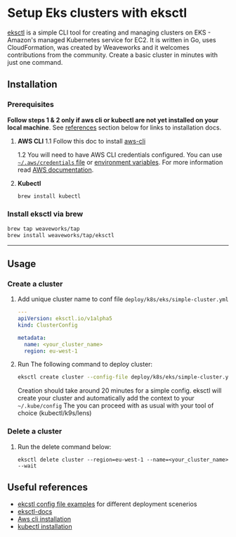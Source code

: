 # Setup Eks clusters with eksctl

[eksctl](https://eksctl.io/) is a simple CLI tool for creating and managing clusters on EKS - Amazon's managed Kubernetes service for EC2. It is written in Go, uses CloudFormation, was created by Weaveworks and it welcomes contributions from the community. Create a basic cluster in minutes with just one command.


## Installation

### Prerequisites
**Follow steps 1 & 2 only if aws cli or kubectl are not yet installed on your local machine**.
See [references](#useful-references) section below for links to installation docs.

1. **AWS CLI**
   1.1 Follow this doc to install [aws-cli](https://docs.aws.amazon.com/cli/latest/userguide/getting-started-install.html)

   1.2 You will need to have AWS CLI credentials configured. You can use [`~/.aws/credentials` file][awsconfig]
   or [environment variables][awsenv]. For more information read [AWS documentation](https://docs.aws.amazon.com/cli/latest/userguide/cli-environment.html).

   [awsenv]: https://docs.aws.amazon.com/cli/latest/userguide/cli-environment.html
   [awsconfig]: https://docs.aws.amazon.com/cli/latest/userguide/cli-config-files.html

2. **Kubectl**
   ```bash
   brew install kubectl
   ```

### Install eksctl via brew
   ```bash
   brew tap weaveworks/tap
   brew install weaveworks/tap/eksctl
   ```
---

## Usage

### Create a cluster

1. Add unique cluster name to conf file `deploy/k8s/eks/simple-cluster.yml`

   ```yml
   ---
   apiVersion: eksctl.io/v1alpha5
   kind: ClusterConfig

   metadata:
     name: <your_cluster_name>
     region: eu-west-1
   ```

2. Run The following command to deploy cluster:
    ```bash
    eksctl create cluster --config-file deploy/k8s/eks/simple-cluster.yml
    ```
    Creation should take around 20 minutes for a simple config.
    eksctl will create your cluster and automatically add the context to your `~/.kube/config`
    The you can proceed with as usual with your tool of choice (kubectl/k9s/lens)

### Delete a cluster

1. Run the delete command below:
   ```
   eksctl delete cluster --region=eu-west-1 --name=<your_cluster_name> --wait
   ```


## Useful references

- [ekcstl config file examples](https://github.com/weaveworks/eksctl/tree/main/examples)  for different deployment scenerios
- [eksctl-docs](https://eksctl.io/introduction/)
- [Aws cli installation](https://docs.aws.amazon.com/cli/latest/userguide/getting-started-version.html)
- [kubectl installation](https://kubernetes.io/docs/tasks/tools/install-kubectl-macos/)
